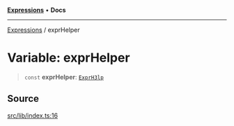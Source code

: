 [**Expressions**](../README.md) • **Docs**

***

[Expressions](../README.md) / exprHelper

# Variable: exprHelper

> `const` **exprHelper**: [`ExprH3lp`](../classes/ExprH3lp.md)

## Source

[src/lib/index.ts:16](https://github.com/data7expressions/3xpr/blob/7acee0c2886cdd6f6b6d4a83a1fd843738c9d027/src/lib/index.ts#L16)

